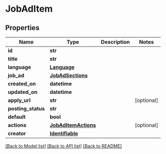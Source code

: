 # JobAdItem

## Properties
Name | Type | Description | Notes
------------ | ------------- | ------------- | -------------
**id** | **str** |  | 
**title** | **str** |  | 
**language** | [**Language**](Language.md) |  | 
**job_ad** | [**JobAdSections**](JobAdSections.md) |  | 
**created_on** | **datetime** |  | 
**updated_on** | **datetime** |  | 
**apply_url** | **str** |  | [optional] 
**posting_status** | **str** |  | 
**default** | **bool** |  | 
**actions** | [**JobAdItemActions**](JobAdItemActions.md) |  | [optional] 
**creator** | [**Identifiable**](Identifiable.md) |  | 

[[Back to Model list]](../README.md#documentation-for-models) [[Back to API list]](../README.md#documentation-for-api-endpoints) [[Back to README]](../README.md)


